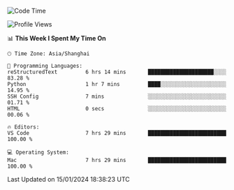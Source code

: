 <!--START_SECTION:waka-->
![Code Time](http://img.shields.io/badge/Code%20Time-313%20hrs%2048%20mins-blue)

![Profile Views](http://img.shields.io/badge/Profile%20Views-21-blue)

📊 **This Week I Spent My Time On** 

```text
🕑︎ Time Zone: Asia/Shanghai

💬 Programming Languages: 
reStructuredText         6 hrs 14 mins       █████████████████████░░░░   83.28 % 
Python                   1 hr 7 mins         ████░░░░░░░░░░░░░░░░░░░░░   14.95 % 
SSH Config               7 mins              ░░░░░░░░░░░░░░░░░░░░░░░░░   01.71 % 
HTML                     0 secs              ░░░░░░░░░░░░░░░░░░░░░░░░░   00.06 % 

🔥 Editors: 
VS Code                  7 hrs 29 mins       █████████████████████████   100.00 % 

💻 Operating System: 
Mac                      7 hrs 29 mins       █████████████████████████   100.00 % 
```


 Last Updated on 15/01/2024 18:38:23 UTC
<!--END_SECTION:waka-->